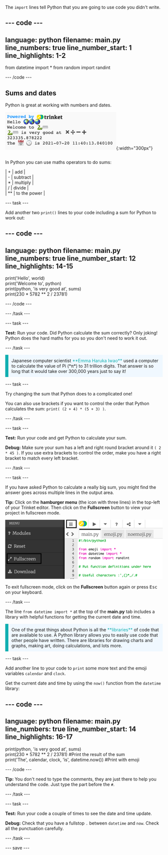 
The `import` lines tell Python that you are going to use code you didn't write.

--- code ---
---
language: python
filename: main.py
line_numbers: true
line_number_start: 1
line_highlights: 1-2
---

from datetime import *
from random import randint

--- /code ---




## Sums and dates

<div style="display: flex; flex-wrap: wrap">
<div style="flex-basis: 200px; flex-grow: 1; margin-right: 15px;">
Python is great at working with numbers and dates.
</div>
<div>

![The text output area with five printed lines showing new sum and current date outputs.](images/sums_dates.png){:width="300px"}

</div>
</div>

In Python you can use maths operators to do sums:

| + | add |   
| - | subtract |   
| * | multiply |   
| / | divide |   
| ** | to the power |   

--- task ---

Add another two `print()` lines to your code including a sum for Python to work out:

--- code ---
---
language: python
filename: main.py
line_numbers: true
line_number_start: 12
line_highlights: 14-15
---

print('Hello', world)   
print('Welcome to', python)   
print(python, 'is very good at', sums)   
print(230 * 5782 ** 2 / 23781)   

--- /code ---

--- /task ---

--- task ---

**Test:** Run your code. Did Python calculate the sum correctly? Only joking! Python does the hard maths for you so you don't need to work it out.

--- /task ---

<p style="border-left: solid; border-width:10px; border-color: #0faeb0; background-color: aliceblue; padding: 10px;">
Japanese computer scientist <span style="color: #0faeb0">**Emma Haruka Iwao**</span> used a computer to calculate the value of Pi (*π*) to 31 trillion digits. That answer is so long that it would take over 300,000 years just to say it! 
</p>

--- task ---

Try changing the sum that Python does to a complicated one!

You can also use brackets if you want to control the order that Python calculates the sum: `print( (2 + 4) * (5 + 3) )`.

--- /task ---

--- task ---

**Test:** Run your code and get Python to calculate your sum.

**Debug:** Make sure your sum has a left and right round bracket around it `( 2 * 45 )`. If you use extra brackets to control the order, make you have a right bracket to match every left bracket.

--- /task ---

--- task ---

If you have asked Python to calculate a really big sum, you might find the answer goes across multiple lines in the output area. 

**Tip:** Click on the **hamburger menu** (the icon with three lines) in the top-left of your Trinket editor. Then click on the **Fullscreen** button to view your project in fullscreen mode. 

![The Trinket editor with left-hand side menu expanded, via the hamburger menu, to show the fullscreen option.](images/full_screen.png)

To exit fullscreen mode, click on the **Fullscreen** button again or press <kbd>Esc</kbd> on your keyboard.

--- /task ---

The line `from datetime import *` at the top of the **main.py** tab includes a library with helpful functions for getting the current date and time.

<p style="border-left: solid; border-width:10px; border-color: #0faeb0; background-color: aliceblue; padding: 10px;">
One of the great things about Python is all the <span style="color: #0faeb0">**libraries**</span> of code that are available to use. A Python library allows you to easily use code that other people have written. There are libraries for drawing charts and graphs, making art, doing calculations, and lots more.
</p>

--- task ---

Add another line to your code to `print` some more text and the emoji variables `calendar` and `clock`.

Get the current date and time by using the `now()` function from the `datetime` library:

--- code ---
---
language: python
filename: main.py
line_numbers: true
line_number_start: 14
line_highlights: 16-17
---

print(python, 'is very good at', sums)    
print(230 * 5782 ** 2 / 23781) #Print the result of the sum     
print('The', calendar, clock, 'is', datetime.now()) #Print with emoji    
 
--- /code ---

**Tip:** You don't need to type the comments, they are just there to help you understand the code. Just type the part before the `#`.

--- /task ---

--- task ---

**Test:** Run your code a couple of times to see the date and time update.

**Debug:** Check that you have a fullstop `.` between `datetime` and `now`. Check all the punctuation carefully.

--- /task ---

--- save ---
